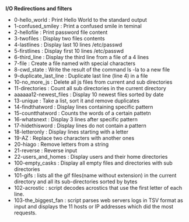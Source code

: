 **I/O Redirections and filters**
* 0-hello_world : Print Hello World to the standard output
* 1-confused_smiley : Print a confused smile in teminal
* 2-hellofile : Print password file content
* 3-twofiles : Display two files contents
* 4-lastlines : Display last 10 lines /etc/passwd
* 5-firstlines : Display first 10 lines /etc/passwd
* 6-third_line : Display the third line from a file of a 4 lines
* 7-file : Create a file named with special characters
* 8-cwd_state : Write the result of the command ls -la to a new file
* 9-duplicate_last_line : Duplicate last line (line 4) in a file
* 10-no_more_js : Delete all js files from current and sub directories
* 11-directories : Count all sub directories in the current directory
* aaaaaa12-newest_files : Display 10 newest files sorted by date
* 13-unique : Take a list, sort it and remove duplicates
* 14-findthatword : Display lines containing specific pattern
* 15-countthatword : Counts the words of a certain pattetn
* 16-whatsnext : Display 3 lines after specific pattern
* 17-hidethisword : Display lines do not contain a pattern
* 18-letteronly : Display lines starting with a letter
* 19-AZ : Replace two characters with another ones
* 20-hiago : Remove letters from a string
* 21-reverse : Reverse input
* 22-users_and_homes : Display users and their home directories
* 100-empty_casks : Display all empty files and directories with sub directories
* 101-gifs :  lists all the gif files(name without extension) in the current directory and all its sub-directories sorted by bytes
* 102-acrostic : script decodes acrostics that use the first letter of each line.
* 103-the_biggest_fan : script parses web servers logs in TSV format as input and displays the 11 hosts or IP addresses which did the most requests.
